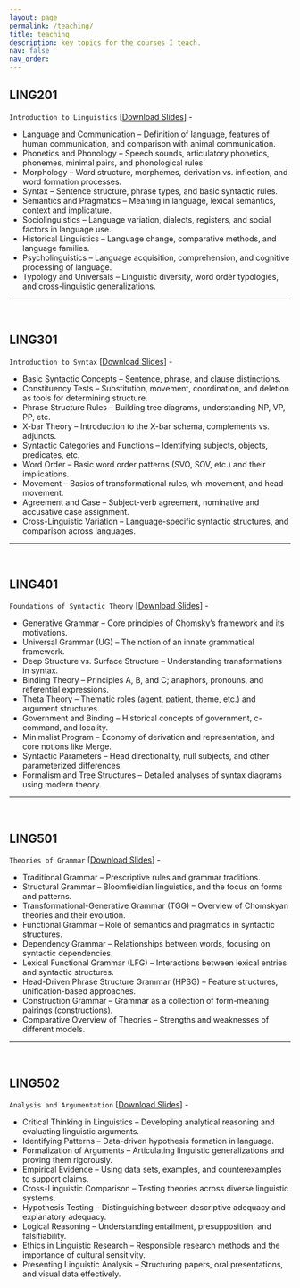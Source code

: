```yaml
---
layout: page
permalink: /teaching/
title: teaching
description: key topics for the courses I teach. 
nav: false
nav_order:
---
```



## LING201
`Introduction to Linguistics` [[Download Slides]()] -  
* Language and Communication – Definition of language, features of human communication, and comparison with animal communication.
* Phonetics and Phonology – Speech sounds, articulatory phonetics, phonemes, minimal pairs, and phonological rules.
* Morphology – Word structure, morphemes, derivation vs. inflection, and word formation processes.
* Syntax – Sentence structure, phrase types, and basic syntactic rules.
* Semantics and Pragmatics – Meaning in language, lexical semantics, context and implicature.
* Sociolinguistics – Language variation, dialects, registers, and social factors in language use.
* Historical Linguistics – Language change, comparative methods, and language families.
* Psycholinguistics – Language acquisition, comprehension, and cognitive processing of language.
* Typology and Universals – Linguistic diversity, word order typologies, and cross-linguistic generalizations.

---
<br>

## LING301
`Introduction to Syntax` [[Download Slides]()] - 
* Basic Syntactic Concepts – Sentence, phrase, and clause distinctions.
* Constituency Tests – Substitution, movement, coordination, and deletion as tools for determining structure.
* Phrase Structure Rules – Building tree diagrams, understanding NP, VP, PP, etc.
* X-bar Theory – Introduction to the X-bar schema, complements vs. adjuncts.
* Syntactic Categories and Functions – Identifying subjects, objects, predicates, etc.
* Word Order – Basic word order patterns (SVO, SOV, etc.) and their implications.
* Movement – Basics of transformational rules, wh-movement, and head movement.
* Agreement and Case – Subject-verb agreement, nominative and accusative case assignment.
* Cross-Linguistic Variation – Language-specific syntactic structures, and comparison across languages.

---
<br>

## LING401
`Foundations of Syntactic Theory` [[Download Slides]()] - 
* Generative Grammar – Core principles of Chomsky’s framework and its motivations.
* Universal Grammar (UG) – The notion of an innate grammatical framework.
* Deep Structure vs. Surface Structure – Understanding transformations in syntax.
* Binding Theory – Principles A, B, and C; anaphors, pronouns, and referential expressions.
* Theta Theory – Thematic roles (agent, patient, theme, etc.) and argument structures.
* Government and Binding – Historical concepts of government, c-command, and locality.
* Minimalist Program – Economy of derivation and representation, and core notions like Merge.
* Syntactic Parameters – Head directionality, null subjects, and other parameterized differences.
* Formalism and Tree Structures – Detailed analyses of syntax diagrams using modern theory.

---
<br>

## LING501
`Theories of Grammar` [[Download Slides]()] - 
* Traditional Grammar – Prescriptive rules and grammar traditions.
* Structural Grammar – Bloomfieldian linguistics, and the focus on forms and patterns.
* Transformational-Generative Grammar (TGG) – Overview of Chomskyan theories and their evolution.
* Functional Grammar – Role of semantics and pragmatics in syntactic structures.
* Dependency Grammar – Relationships between words, focusing on syntactic dependencies.
* Lexical Functional Grammar (LFG) – Interactions between lexical entries and syntactic structures.
* Head-Driven Phrase Structure Grammar (HPSG) – Feature structures, unification-based approaches.
* Construction Grammar – Grammar as a collection of form-meaning pairings (constructions).
* Comparative Overview of Theories – Strengths and weaknesses of different models.

---
<br>

## LING502
`Analysis and Argumentation` [[Download Slides]()] - 
* Critical Thinking in Linguistics – Developing analytical reasoning and evaluating linguistic arguments.
* Identifying Patterns – Data-driven hypothesis formation in language.
* Formalization of Arguments – Articulating linguistic generalizations and proving them rigorously.
* Empirical Evidence – Using data sets, examples, and counterexamples to support claims.
* Cross-Linguistic Comparison – Testing theories across diverse linguistic systems.
* Hypothesis Testing – Distinguishing between descriptive adequacy and explanatory adequacy.
* Logical Reasoning – Understanding entailment, presupposition, and falsifiability.
* Ethics in Linguistic Research – Responsible research methods and the importance of cultural sensitivity.
* Presenting Linguistic Analysis – Structuring papers, oral presentations, and visual data effectively.